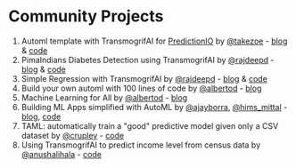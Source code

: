 # Community Projects

1. Automl template with TransmogrifAI for [PredictionIO](https://predictionio.apache.org) by [@takezoe](https://github.com/takezoe) - [blog](https://medium.com/@takezoe/automl-on-apache-predictionio-with-transmogrifai-81e4c5ea7ff4) & [code](https://github.com/takezoe/predictionio-template-automl)
2. PimaIndians Diabetes Detection using TransmogrifAI by [@rajdeepd](https://github.com/rajdeepd) - [blog](http://clouddatafacts.com/transmogrifai/pimaindians.html) & [code](https://github.com/rajdeepd/transmogrifai-samples)
3. Simple Regression with TransmogrifAI by [@rajdeepd](https://github.com/rajdeepd) - [blog](http://clouddatafacts.com/transmogrifai/simple_regression.html) & [code](https://github.com/rajdeepd/transmogrifai-samples/tree/master/src/main/scala/com/salesforce/hw/regression)
4. Build your own automl with 100 lines of code by [@albertod](https://twitter.com/albertod) - [blog](https://albertodema.wordpress.com/2019/03/26/build-your-own-automl-with-100-lines-of-code)
5. Machine Learning for All by [@albertod](https://twitter.com/albertod) - [blog](https://albertodema.wordpress.com/2018/09/11/machine-learning-for-all)
6. Building ML Apps simplified with AutoML by [@ajayborra](https://twitter.com/ajayborra), [@hims_mittal](https://twitter.com/hims_mittal) - [blog](https://engineering.salesforce.com/transmogrifai-automl-vs-sparkml-46b225fac8fc), [code](https://github.com/ajayborra/TransmogrifAI-CaliforniaHousing)
7. TAML: automatically train a "good" predictive model given only a CSV dataset by [@crupley](https://github.com/crupley) - [code](https://github.com/crupley/taml)
8. Using TransmogrifAI to predict income level from census data by [@anushalihala](https://github.com/anushalihala) - [code](https://github.com/anushalihala/transmogrifai-project)
